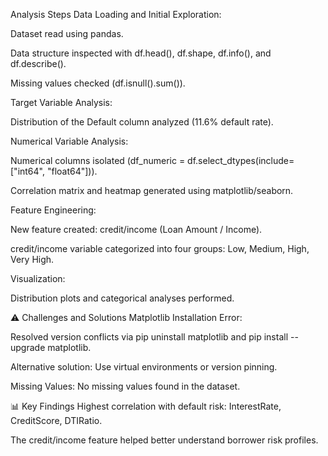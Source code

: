  Analysis Steps
Data Loading and Initial Exploration:

Dataset read using pandas.

Data structure inspected with df.head(), df.shape, df.info(), and df.describe().

Missing values checked (df.isnull().sum()).

Target Variable Analysis:

Distribution of the Default column analyzed (11.6% default rate).

Numerical Variable Analysis:

Numerical columns isolated (df_numeric = df.select_dtypes(include=["int64", "float64"])).

Correlation matrix and heatmap generated using matplotlib/seaborn.

Feature Engineering:

New feature created: credit/income (Loan Amount / Income).

credit/income variable categorized into four groups: Low, Medium, High, Very High.

Visualization:

Distribution plots and categorical analyses performed.

⚠️ Challenges and Solutions
Matplotlib Installation Error:

Resolved version conflicts via pip uninstall matplotlib and pip install --upgrade matplotlib.

Alternative solution: Use virtual environments or version pinning.

Missing Values: No missing values found in the dataset.

📊 Key Findings
Highest correlation with default risk: InterestRate, CreditScore, DTIRatio.

The credit/income feature helped better understand borrower risk profiles.
